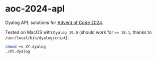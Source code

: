 # aoc-2024-apl

Dyalog APL solutions for [Advent of Code 2024](https://adventofcode.com/2024).

Tested on MacOS with `Dyalog 19.0` (should work for `>= 18.1`, thanks to `/usr/local/bin/dyalogscript`):
```bash
chmod +x XY.dyalog
./XY.dyalog
```
